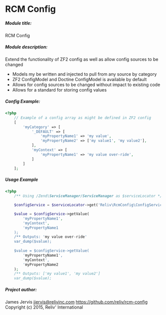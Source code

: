 RCM Config
====================

##### Module title: #####
RCM Config

##### Module description: #####
Extend the functionality of ZF2 config as well as allow config sources to be changed

- Models my be written and injected to pull from any source by category
- ZF2 ConfigModel and Doctine ConfigModel is available by default
- Allows for config sources to be changed without impact to existing code
- Allows for a standard for storing config values

##### Config Example:

```php
<?php
    // Example of a config array as might be defined in ZF2 config
    [
        'myCategory' => [
            '_DEFAULT' => [
                'myPropertyName1' => 'my value',
                'myPropertyName2' => ['my value1', 'my value2'],
            ],
            'myContext' => [
                'myPropertyName1' => 'my value over-ride',
            ]
        ]
    ];
```

##### Usage Example

```php
<?php
    /** Using /Zend\ServiceManager/ServiceManager as $serviceLocator */

    $configService = $serviceLocator->get('Reliv\RcmConfig\ConfigService');

    $value = $configService->getValue(
        'myPropertyName1',
        'myContext',
        'myPropertyName1
    );
    /** Outputs: 'my value over-ride'
    var_dump($value);
    
    $value = $configService->getValue(
        'myPropertyName1',
        'myContext',
        'myPropertyName2
    );
    /** Outputs: ['my value1', 'my value2']
    var_dump($value);
```

##### Project author: #####
James Jervis
jjervis@relivinc.com
https://github.com/reliv/rcm-config
Copyright (c) 2015, Reliv' International


